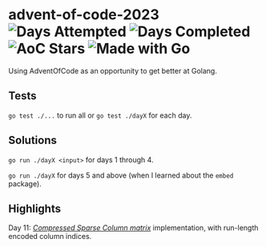 # advent-of-code-2023 ![Days Attempted](https://img.shields.io/badge/Days%20Attempted-10-brightgreen) ![Days Completed](https://img.shields.io/badge/Days%20Completed-8-brightgreen) ![AoC Stars](https://img.shields.io/badge/%E2%AD%90-18-brightgreen) ![Made with Go](https://img.shields.io/badge/Made%20with-Go-%2300ADD8)

Using AdventOfCode as an opportunity to get better at Golang.

## Tests

`go test ./...` to run all or `go test ./dayX` for each day.

## Solutions

`go run ./dayX <input>` for days 1 through 4.

`go run ./dayX` for days 5 and above (when I learned about the `embed` package).

## Highlights

Day 11: _[Compressed Sparse Column matrix](https://en.wikipedia.org/wiki/Sparse_matrix)_ implementation, with run-length encoded column indices.
